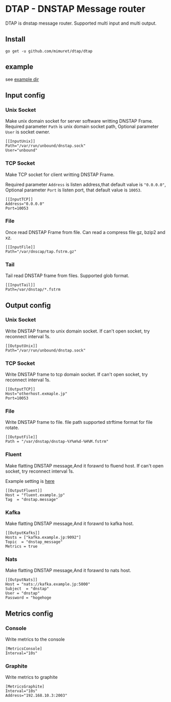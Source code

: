 # DTAP - DNSTAP Message router
DTAP is dnstap message router.
Supported multi input and multi output.

## Install
```
go get -u github.com/mimuret/dtap/dtap
```

## example
see [example dir](https://github.com/mimuret/dtap/tree/master/example)

## Input config
### Unix Socket
Make unix domain socket for server software writting DNSTAP Frame.
Required parameter `Path` is unix domain socket path,
Optional parameter `User` is socket owner.
```
[[InputUnix]]
Path="/var/run/unbound/dnstap.sock"
User="unbound"
```

### TCP Socket
Make TCP socket for client writting DNSTAP Frame.

Required parameter `Address` is listen address,that default value is `"0.0.0.0"`,
Optional parameter `Port` is listen port, that default value is `10053`.
```
[[InputTCP]]
Address="0.0.0.0"
Port=10053
```

### File
Once read DNSTAP Frame from file.
Can read a compress file gz, bzip2 and xz.

```
[[InputFile]]
Path="/var/dnscap/tap.fstrm.gz"
```

### Tail
Tail read DNSTAP frame from files.
Supported glob format.

```
[[InputTail]]
Path=/var/dnstap/*.fstrm

```

## Output config
### Unix Socket
Write DNSTAP frame to unix domain socket.
If can't open socket, try reconnect interval 1s.
```
[[OutputUnix]]
Path="/var/run/unbound/dnstap.sock"
```

### TCP Socket
Write DNSTAP frame to tcp domain socket.
If can't open socket, try reconnect interval 1s.

```
[[OutputTCP]]
Host="otherhost.exmaple.jp"
Port=10053
```

### File
Write DNSTAP frame to file.
file path supported strftime format for file rotate.
```
[[OutputFile]]
Path = "/var/dnstap/dnstap-%Y%m%d-%H%M.fstrm"
```

### Fluent
Make flatting DNSTAP message,And it forawrd to fluend host.
If can't open socket, try reconnect interval 1s.

Example setting is [here](elasticsearch.md)

```
[[OutputFluent]]
Host = "fluent.example.jp"
Tag  = "dnstap.message"
```

### Kafka
Make flatting DNSTAP message,And it forawrd to kafka host.


```
[[OutputKafks]]
Hosts = ["kafka.example.jp:9092"]
Topic  = "dnstap_message"
Metrics = true
```


### Nats
Make flatting DNSTAP message,And it forawrd to nats host.


```
[[OutputNats]]
Host = "nats://kafka.example.jp:5000"
Subject  = "dnstap"
User = "dnstap"
Password = "hogehoge

```

## Metrics config
### Console
Write metrics to the console
```
[MetricsConsole]
Interval="10s"
```

### Graphite
Write metrics to graphite
```
[MetricsGraphite]
Interval="10s"
Address="192.168.10.3:2003"
```
